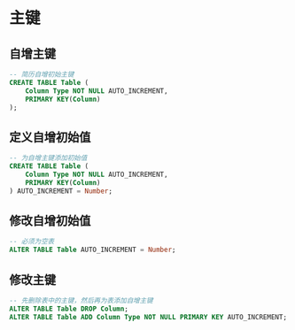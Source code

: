 # 主键

## 自增主键

``` SQL
-- 简历自增初始主键
CREATE TABLE Table (
    Column Type NOT NULL AUTO_INCREMENT,
    PRIMARY KEY(Column)
);
```

## 定义自增初始值

``` SQL
-- 为自增主键添加初始值
CREATE TABLE Table (
    Column Type NOT NULL AUTO_INCREMENT,
    PRIMARY KEY(Column)
) AUTO_INCREMENT = Number;
```

## 修改自增初始值

``` SQL
-- 必须为空表
ALTER TABLE Table AUTO_INCREMENT = Number;
```

## 修改主键

``` SQL
-- 先删除表中的主键，然后再为表添加自增主键
ALTER TABLE Table DROP Column;
ALTER TABLE Table ADD Column Type NOT NULL PRIMARY KEY AUTO_INCREMENT;
```
